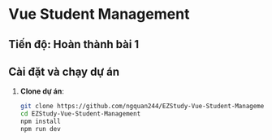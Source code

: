 # Vue Student Management
## Tiến độ: Hoàn thành bài 1

## Cài đặt và chạy dự án

1. **Clone dự án**:
   ```bash
   git clone https://github.com/ngquan244/EZStudy-Vue-Student-Management.git
   cd EZStudy-Vue-Student-Management
   npm install
   npm run dev


